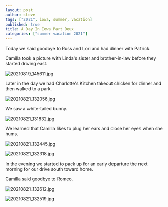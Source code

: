 ```yaml
---
layout: post
author: steve
tags: ["2021", iowa, summer, vacation]
published: true
title: A Day In Iowa Part Deux
categories: ["summer vacation 2021"]
---
```

Today we said goodbye to Russ and Lori and had dinner with Patrick. 

Camilla took a picture with Linda's sister and brother-in-law before they started driving east. 

![20210819_145611.jpg]({{site.pics_url}}/20210819_145611.jpg)

Later in the day we had Charlotte's Kitchen takeout chicken for dinner and then walked to a park.

![20210821_132056.jpg]({{site.pics_url}}/20210821_132056.jpg)

We saw a white-tailed bunny.  

![20210821_131832.jpg]({{site.pics_url}}/20210821_131832.jpg)

We learned that Camilla likes to plug her ears and close her eyes when she hums.  

![20210821_132445.jpg]({{site.pics_url}}/20210821_132445.jpg)

![20210821_132318.jpg]({{site.pics_url}}/20210821_132318.jpg)

In the evening we started to pack up for an early departure the next morning for our drive south toward home.  

Camilla said goodbye to Romeo.  

![20210821_132612.jpg]({{site.pics_url}}/20210821_132612.jpg)

![20210821_132519.jpg]({{site.pics_url}}/20210821_132519.jpg)
